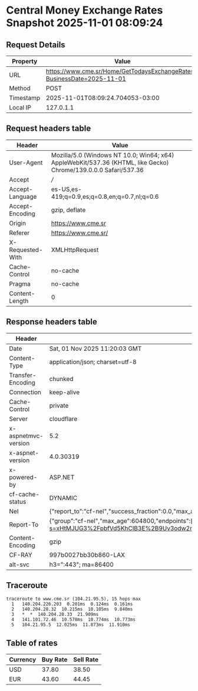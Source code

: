 # Central Money Exchange Rates Snapshot 2025-11-01 08:09:24
## Request Details

| Property | Value |
|----------|-------|
| URL | https://www.cme.sr/Home/GetTodaysExchangeRates/?BusinessDate=2025-11-01 |
| Method | POST |
| Timestamp | 2025-11-01T08:09:24.704053-03:00 |
| Local IP | 127.0.1.1 |
    
## Request headers table

| Header | Value |
|--------|-------|
| User-Agent | Mozilla/5.0 (Windows NT 10.0; Win64; x64) AppleWebKit/537.36 (KHTML, like Gecko) Chrome/139.0.0.0 Safari/537.36 |
| Accept | */* |
| Accept-Language | es-US,es-419;q=0.9,es;q=0.8,en;q=0.7,nl;q=0.6 |
| Accept-Encoding | gzip, deflate |
| Origin | https://www.cme.sr |
| Referer | https://www.cme.sr/ |
| X-Requested-With | XMLHttpRequest |
| Cache-Control | no-cache |
| Pragma | no-cache |
| Content-Length | 0 |

    
## Response headers table
| Header | Value |
|--------|-------|
| Date | Sat, 01 Nov 2025 11:20:03 GMT |
| Content-Type | application/json; charset=utf-8 |
| Transfer-Encoding | chunked |
| Connection | keep-alive |
| Cache-Control | private |
| Server | cloudflare |
| x-aspnetmvc-version | 5.2 |
| x-aspnet-version | 4.0.30319 |
| x-powered-by | ASP.NET |
| cf-cache-status | DYNAMIC |
| Nel | {"report_to":"cf-nel","success_fraction":0.0,"max_age":604800} |
| Report-To | {"group":"cf-nel","max_age":604800,"endpoints":[{"url":"https://a.nel.cloudflare.com/report/v4?s=xHtMJUG3%2FpbfVd5KhCIB3E%2B9Uv3odw2m4p%2FxS5iXkL3TPbnKsWFGTZGhB6eF5e4%2FTdMQU2%2BT5f0WN0gk6VqCSYsqn5eFUo0FWcw%3D"}]} |
| Content-Encoding | gzip |
| CF-RAY | 997b0027bb30b860-LAX |
| alt-svc | h3=":443"; ma=86400 |

## Traceroute 

```
traceroute to www.cme.sr (104.21.95.5), 15 hops max
  1   140.204.226.203  0.201ms  0.124ms  0.161ms 
  2   140.204.28.32  10.215ms  10.105ms  9.840ms 
  3   *  *  140.204.28.33  21.909ms 
  4   141.101.72.46  10.578ms  10.774ms  10.773ms 
  5   104.21.95.5  12.025ms  11.873ms  11.910ms 

```


## Table of rates

| Currency | Buy Rate | Sell Rate |
|----------|----------|-----------|
| USD | 37.80 | 38.50 |
| EUR | 43.60 | 44.45 |
